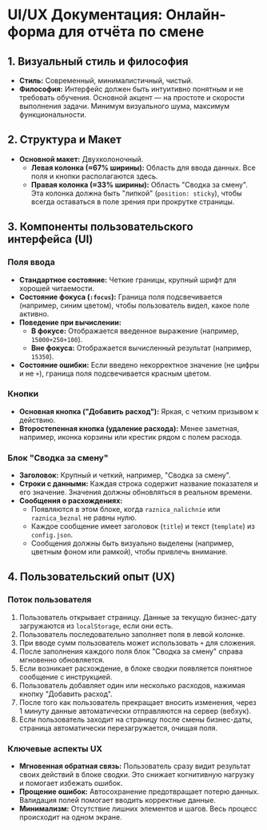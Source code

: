 # UI/UX Документация: Онлайн-форма для отчёта по смене

## 1. Визуальный стиль и философия

- **Стиль:** Современный, минималистичный, чистый.
- **Философия:** Интерфейс должен быть интуитивно понятным и не требовать обучения. Основной акцент — на простоте и скорости выполнения задачи. Минимум визуального шума, максимум функциональности.

## 2. Структура и Макет

- **Основной макет:** Двухколоночный.
  - **Левая колонка (≈67% ширины):** Область для ввода данных. Все поля и кнопки располагаются здесь.
  - **Правая колонка (≈33% ширины):** Область "Сводка за смену". Эта колонка должна быть "липкой" (`position: sticky`), чтобы всегда оставаться в поле зрения при прокрутке страницы.

## 3. Компоненты пользовательского интерфейса (UI)

### Поля ввода
- **Стандартное состояние:** Четкие границы, крупный шрифт для хорошей читаемости.
- **Состояние фокуса (`:focus`):** Граница поля подсвечивается (например, синим цветом), чтобы пользователь видел, какое поле активно.
- **Поведение при вычислении:**
    - **В фокусе:** Отображается введенное выражение (например, `15000+250+100`).
    - **Вне фокуса:** Отображается вычисленный результат (например, `15350`).
- **Состояние ошибки:** Если введено некорректное значение (не цифры и не `+`), граница поля подсвечивается красным цветом.

### Кнопки
- **Основная кнопка ("Добавить расход"):** Яркая, с четким призывом к действию.
- **Второстепенная кнопка (удаление расхода):** Менее заметная, например, иконка корзины или крестик рядом с полем расхода.

### Блок "Сводка за смену"
- **Заголовок:** Крупный и четкий, например, "Сводка за смену".
- **Строки с данными:** Каждая строка содержит название показателя и его значение. Значения должны обновляться в реальном времени.
- **Сообщения о расхождениях:**
    - Появляются в этом блоке, когда `raznica_nalichnie` или `raznica_beznal` не равны нулю.
    - Каждое сообщение имеет заголовок (`title`) и текст (`template`) из `config.json`.
    - Сообщения должны быть визуально выделены (например, цветным фоном или рамкой), чтобы привлечь внимание.

## 4. Пользовательский опыт (UX)

### Поток пользователя
1.  Пользователь открывает страницу. Данные за текущую бизнес-дату загружаются из `localStorage`, если они есть.
2.  Пользователь последовательно заполняет поля в левой колонке.
3.  При вводе сумм пользователь может использовать `+` для сложения.
4.  После заполнения каждого поля блок "Сводка за смену" справа мгновенно обновляется.
5.  Если возникает расхождение, в блоке сводки появляется понятное сообщение с инструкцией.
6.  Пользователь добавляет один или несколько расходов, нажимая кнопку "Добавить расход".
7.  После того как пользователь прекращает вносить изменения, через 1 минуту данные автоматически отправляются на сервер (вебхук).
8.  Если пользователь заходит на страницу после смены бизнес-даты, страница автоматически перезагружается, очищая поля.

### Ключевые аспекты UX
- **Мгновенная обратная связь:** Пользователь сразу видит результат своих действий в блоке сводки. Это снижает когнитивную нагрузку и помогает избежать ошибок.
- **Прощение ошибок:** Автосохранение предотвращает потерю данных. Валидация полей помогает вводить корректные данные.
- **Минимализм:** Отсутствие лишних элементов и шагов. Весь процесс происходит на одном экране.
